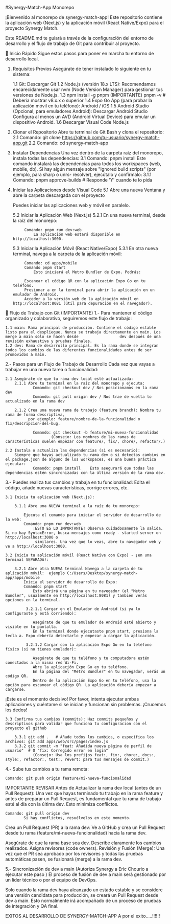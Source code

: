 #Synergy-Match-App  Monorepo

¡Bienvenido al monorepo de synergy-match-app! Este repositorio contiene la aplicación web (Next.js) y la aplicación móvil (React Native/Expo) para el proyecto Synergy Match.

Este README.md te guiará a través de la configuración del entorno de desarrollo y el flujo de trabajo de Git para contribuir al proyecto.

🚀 Inicio Rápido
Sigue estos pasos para poner en marcha tu entorno de desarrollo local.

1. Requisitos Previos
Asegúrate de tener instalado lo siguiente en tu sistema:

    1.1 Git: Descargar Git
    1.2 Node.js (versión 18.x LTS): Recomendamos encarecidamente usar nvm (Node Version Manager) para gestionar tus versiones de Node.js.
    1.3 npm install -g pnpm (IMPORTANTE)
      pnpm -v # Debería mostrar v8.x.x o superior
    1.4 Expo Go App (para probar la aplicación móvil en tu teléfono): Android / iOS
    1.5 Android Studio (Opcional, para emuladores Android):
        Descargar Android Studio
        Configura al menos un AVD (Android Virtual Device) para emular un dispositivo Android.
    1.6 Descargar Visual Code Node.js
   
3. Clonar el Repositorio
Abre tu terminal de Git Bash y clona el repositorio:
    2.1 Comando: git clone https://github.com/tu-usuario/synergy-match-app.git 
    2.2 Comando: cd synergy-match-app

4. Instalar Dependencias
Una vez dentro de la carpeta raíz del monorepo, instala todas las dependencias:
    3.1 Comando: pnpm install
    Este comando instalará las dependencias para todos los workspaces (web, mobile, db). Si hay algún mensaje sobre "Ignored build scripts" (por ejemplo, para sharp o unrs-        resolver), ejecútalo y confírmalo:
        3.1.1 Comando: pnpm approve-builds
                # Responde 'Y' cuando te lo pida

5. Iniciar las Aplicaciones desde Visual Code
   5.1 Abre una nueva Ventana y abre la carpeta descargada con el proyecto

    Puedes iniciar las aplicaciones web y móvil en paralelo.

    5.2 Iniciar la Aplicación Web (Next.js)
        5.2.1 En una nueva terminal, desde la raíz del monorepo:

            Comando: pnpm run dev:web
                La aplicación web estará disponible en http://localhost:3000.

    5.3 Iniciar la Aplicación Móvil (React Native/Expo)
        5.3.1 En otra nueva terminal, navega a la carpeta de la aplicación móvil:

            Comando: cd apps/mobile
            Comando pnpm start
                Esto iniciará el Metro Bundler de Expo. Podrás:

            Escanear el código QR con la aplicación Expo Go en tu teléfono.
            Presionar a en la terminal para abrir la aplicación en un emulador de Android.
            Acceder a la versión web de la aplicación móvil en http://localhost:8081 (útil para depuración en el navegador).

🌳 Flujo de Trabajo con Git (IMPORTANTE)
1.- Para mantener el código organizado y colaborativo, seguiremos este flujo de trabajo:

    1.1 main: Rama principal de producción. Contiene el código estable listo para el despliegue. Nunca se trabaja directamente en main. Los merge a main solo se hacen desde                  dev después de una revisión exhaustiva y pruebas finales.
    1.2 dev: Rama de desarrollo principal. Es la rama donde se integran todos los cambios de las diferentes funcionalidades antes de ser promovidos a main.

2.- Pasos para un Flujo de Trabajo de Desarrollo
    Cada vez que vayas a trabajar en una nueva tarea o funcionalidad:

    2.1 Asegúrate de que tu rama dev local esté actualizada:
        2.1.1 Abre tu terminal en la raíz del monorepo y ejecuta:
                Comando: git checkout dev / Nos posicionamos en la rama dev 
                Comando: git pull origin dev / Nos trae de vuelta lo actualizado en la rama dev
        
        2.1.2 Crea una nueva rama de trabajo (feature branch): Nombra tu rama de forma descriptiva, 
              por ejemplo: feature/nombre-de-la-funcionalidad o fix/descripcion-del-bug.
              
                Comando: git checkout -b feature/mi-nueva-funcionalidad
                        (Consejo: Los nombres de las ramas de características suelen empezar con feature/, fix/, chore/, refactor/.)

    2.2 Instala o actualiza las dependencias (si es necesario):
        Siempre que hayas actualizado tu rama dev o si detectas cambios en el package.json de alguno de los workspaces, es una buena práctica ejecutar:
                Comando: pnpm install    Esto asegurará que todas las dependencias estén sincronizadas con la última versión de la rama dev.

3.- Puedes realiza tus cambios y trabaja en tu funcionalidad: Edita el código, añade nuevas características, corrige errores, etc.

    3.1 Inicia tu aplicación web (Next.js):

        3.1.1 Abre una NUEVA terminal a la raíz de tu monorepo: 

            Ejecuta el comando para iniciar el servidor de desarrollo de la web:
            Comando: pnpm run dev:web
                ¡ESTO ES LO IMPORTANTE! Observa cuidadosamente la salida. Si no hay SyntaxError, busca mensajes como ready - started server on http://localhost:3000 o 
                 similares. Una vez que lo veas, abre tu navegador web y ve a http://localhost:3000.

    3.2 Inicia tu aplicación móvil (React Native con Expo) - ¡en una terminal SEPARADA!:

        3.2.1 Abre otra NUEVA terminal Navega a la carpeta de tu aplicación móvil:  ejemplo C:/Users/Desktop/synergy-match-app/apps/mobile
            Inicia el servidor de desarrollo de Expo:
            Comando: pnpm start
                Esto abrirá una página en tu navegador (el "Metro Bundler", usualmente en http://localhost:8081) y también verás opciones en la terminal.

             3.2.1.1 Cargar en el Emulador de Android (si ya lo configuraste y está corriendo):

                Asegúrate de que tu emulador de Android esté abierto y visible en tu pantalla.
                En la terminal donde ejecutaste pnpm start, presiona la tecla a. Expo debería detectarlo y empezar a cargar la aplicación.

             3.2.1.2 Cargar con la aplicación Expo Go en tu teléfono físico (si no tienes emulador):

                Asegúrate de que tu teléfono y tu computadora estén conectados a la misma red Wi-Fi.
                Abre la aplicación Expo Go en tu teléfono.
                En la página del "Metro Bundler" en tu navegador, verás un código QR.
                Dentro de la aplicación Expo Go en tu teléfono, usa la opción para escanear el código QR. La aplicación debería empezar a cargarse.

¡Este es el momento decisivo! Por favor, intenta ejecutar ambas aplicaciones y cuéntame si se inician y funcionan sin problemas. ¡Crucemos los dedos!

    3.3 Confirma tus cambios (commits): Haz commits pequeños y descriptivos para validar que funciona tu configuracion con el proyecto el github

        3.3.1 git add .   # Añade todos los cambios, o especifica los archivos: git add apps/web/src/pages/index.js
        3.3.2 git commit -m "feat: Añadida nueva página de perfil de usuario"  # O "fix: Corregido error en login"
                (Consejo: Usa los prefijos feat:, fix:, chore:, docs:, style:, refactor:, test:, revert: para tus mensajes de commit.)

4.- Sube tus cambios a tu rama remota:

    Comando: git push origin feature/mi-nueva-funcionalidad

IMPORTANTE REVISAR Antes de Actualizar la rama dev local (antes de un Pull Request):
Una vez que hayas terminado tu trabajo en la rama feature y antes de preparar un Pull Request, es fundamental que tu rama de trabajo esté al día con la última dev. Esto minimiza conflictos.

    Comando: git pull origin dev
            Si hay conflictos, resuélvelos en este momento.

Crea un Pull Request (PR) a la rama dev:
            Ve a GitHub y crea un Pull Request desde tu rama (feature/mi-nueva-funcionalidad) hacia la rama dev.

Asegúrate de que la rama base sea dev.
Describe claramente los cambios realizados.
Asigna revisores (code owners).
Revisión y Fusión (Merge):
Una vez que el PR sea aprobado por los revisores y todas las pruebas automáticas pasen, se fusionará (merge) a la rama dev.

5.- Sincronización de dev a main (Autoriza Synergy a Eric Chourio a ejecutar este paso )
El proceso de fusión de dev a main será gestionado por un líder técnico o por el equipo de DevOps.

Solo cuando la rama dev haya alcanzado un estado estable y se considere una versión candidata para producción, se creará un Pull Request desde dev a main.
Esto normalmente irá acompañado de un proceso de pruebas de integración y QA final.





EXITOS AL DESARROLLO DE SYNERGY-MATCH-APP      A por el exito.....!!!!!!

